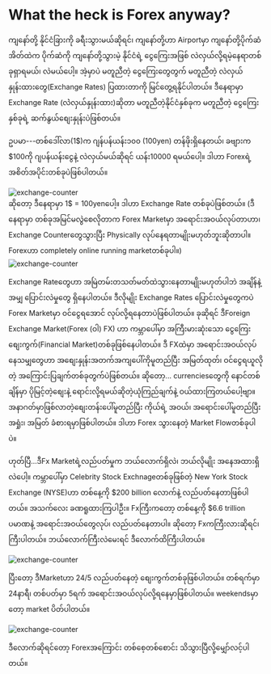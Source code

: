 # What the heck is Forex anyway?

ကျနော်တို့ နိုင်ငံခြားကို ခရီးသွားမယ်ဆိုရင်၊ ကျနော်တို့ဟာ Airportမှာ ကျနော်တို့ပိုက်ဆံအိတ်ထဲက ပိုက်ဆံကို ကျနော်တို့သွားမဲ့ နိုင်ငံရဲ့ ငွေကြေးအဖြစ် လဲလှယ်လို့ရမဲ့နေရာတစ်ခုရှာရမယ်၊ လဲမယ်​ပေါ့။ အဲ့မှာပဲ မတူညီတဲ့ ငွေကြေးတွေတွက် မတူညီတဲ့ လဲလှယ်နှုန်းထားတွေ(Exchange Rates) ပြထားတာကို မြင်တွေ့ရနိုင်ပါတယ်။ ဒီနေရာမှာ Exchange Rate (လဲဲလှယ်နှုန်းထား)ဆိုတာ မတူညီတဲ့နိုင်ငံနှစ်ခုက မတူညီတဲ့ ငွေကြေးနှစ်ခုရဲ့ ဆက်နွယ်စျေးနှုန်းပဲဖြစ်တယ်။

ဥပမာ---တစ်ဒေါ်လာ(1$)က ဂျန်ပန်ယန်း၁၀၀ (100yen) တန်ဖိုးရှိနေတယ်၊ ခဗျားက $100ကို ဂျပန်ယန်း​ငွေနဲ့ လဲလှယ်မယ်ဆိုရင် ယန်း10000 ရမယ်ပေါ့။ ဒါဟာ Forexရဲ့အစိတ်အပိုင်းတစ်ခုပဲဖြစ်ပါတယ်။
<div>
  <img alt = "exchange-counter" src = "https://bpcdn.co/images/2018/07/10221925/exchange-currency-150x150.png"/>
</div>
ဆိုတော့ ဒီနေရာမှာ 1$ = 100yenပေါ့။ ဒါဟာ Exchange Rate တစ်ခုပဲဖြစ်တယ်။ 
(ဒီနေရာမှာ တစ်ခုအမြင်မလွဲစေလိုတာက Forex Marketမှာ အရောင်းအဝယ်လုပ်တာဟာ၊ Exchange Counterတွေသွားပြီး Physically လုပ်နေရတာမျိုးမဟုတ်ဘူးဆိုတာပါ။ Forexဟာ completely online running marketတစ်ခုပါ။)
<div>
  <img alt = "exchange-counter" src = "https://bpcdn.co/images/2018/07/04130323/foreign-exchange-booth.png"/>
</div>
<!-- <div align = "center"><i>Fig(1)</i></div> -->

Exchange Rateတွေဟာ အမြဲတမ်းတသတ်မတ်ထဲသွားနေတာမျိုးမဟုတ်ပါဘဲ အချိန်နဲ့အမျှ ပြောင်းလဲမှုတွေ ရှိနေပါတယ်။ ဒီလိုမျိုး Exchange Rates ပြောင်းလဲမှုတွေကပဲ Forex Marketမှာ ဝင်ငွေရအောင် လုပ်လို့ရနေတာပဲဖြစ်ပါတယ်။
ခုဆိုရင် ဒီForeign Exchange Market(Forex (ဝါ) FX) ဟာ ကမ္ဘာပေါ်မှာ အကြီးမားဆုံးသော ငွေကြေးစျေးကွက်(Financial Market)တစ်ခုဖြစ်နေပါတယ်။ ဒီ FXထဲမှာ အရောင်းအဝယ်လုပ်နေသမျှတွေဟာ အစျေးနှုန်းအတက်အကျပေါ်ကိုမူတည်ပြီး အမြတ်ထုတ်၊ ဝင်ငွေရယူလိုတဲ့ အကြောင်းပြချက်တစ်ခုတွက်ပဲဖြစ်တယ်။ ဆိုတော့... currenciesတွေကို နောင်တစ်ချိန်မှာ ပိုမြင့်တဲ့စျေးနဲ့ ရောင်းလို့ရမယ်ဆိုတဲ့ယုံကြည်ချက်နဲ့ ဝယ်ထားကြတယ်ပေါ့ဗျာ။ အနာဂတ်မှာဖြစ်လာတဲ့စျေးတန်းပေါ်မူတည်ပြီး ကိုယ်ရဲ့ အဝယ်၊ အရောင်းပေါ်မူတည်ပြီး အရှုံး၊ အမြတ် ခံစားရမှာဖြစ်ပါတယ်။ ဒါဟာ Forex သွားနေတဲ့ Market Flowတစ်ခုပါပဲ။

ဟုတ်ပြီ...ဒီFx Marketရဲ့လည်ပတ်မှုက ဘယ်လောက်ရှိလဲ၊ ဘယ်လိုမျိုး အနေအထားရှိလဲပေါ့။ ကမ္ဘာပေါ်မှာ Celebrity Stock Exchnageတစ်ခုဖြစ်တဲ့ New York Stock Exchange (NYSE)ဟာ တစ်နေ့ကို $200 billion လောက်နဲ့ လည်ပတ်နေတာဖြစ်ပါတယ်။ အသက်လေး ခဏရူထားကြပါဦး။ Fxကြီးကတော့ တစ်နေ့ကို $6.6 trillion ပမာဏနဲ့ အရောင်းအဝယ်တွေလုပ်၊ လည်ပတ်နေတာပါ။ ဆိုတော့ Fxကကြီးလားဆိုရင်၊ ကြီးပါတယ်။ ဘယ်လောက်ကြီးလဲမေးရင် ဒီလောက်ထိကြီးပါတယ်။
<div>
  <img alt = "exchange-counter" src = "https://bpcdn.co/images/2018/07/04120534/forex-vs-stock-monsters.png"/>
</div>

ပြီး​တော့ ဒီMarketဟာ 24/5 လည်ပတ်နေတဲ့ စျေးကွက်တစ်ခုဖြစ်ပါတယ်။ တစ်ရက်မှာ 24နာရီ၊ တစ်ပတ်မှာ 5ရက် အရောင်းအဝယ်လုပ်လို့ရနေမှာဖြစ်ပါတယ်။ weekendsမှာတော့ market ပိတ်ပါတယ်။
<div>
  <img alt = "exchange-counter" src = "https://bpcdn.co/images/2018/07/29161036/global-fx-market-trading-volume.png"/>
</div>

ဒီလောက်ဆိုရင်တော့ Forexအကြောင်း တစ်စေ့တစ်စောင်း သိသွားပြီလို့မျှော်လင့်ပါတယ်။



